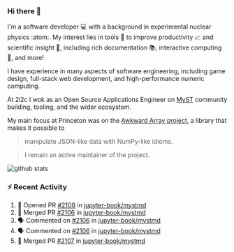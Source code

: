 ### Hi there 👋 

I'm a software developer 💻 with a background in experimental nuclear physics :atom:. My interest lies in tools :wrench: to improve productivity :chart_with_upwards_trend: and scientific insight :telescope:, including rich documentation 📚, interactive computing 🧮, and more! 

I have experience in many aspects of software engineering, including game design, full-stack web development, and high-performance numeric computing. 

At 2i2c I wok as an Open Source Applications Engineer on [MyST](https://github.com/jupyter-book/mystmd) community building, tooling, and the wider ecosystem. 

My main focus at Princeton was on the [Awkward Array project](awkward-array.org/), a library that makes it possible to 
> manipulate JSON-like data with NumPy-like idioms.

> I remain an active maintainer of the project. 

![github stats](https://github-readme-stats.vercel.app/api?username=agoose77&show_icons=true&hide_rank=true&hide_title=true&bg_color=30,e76445,904e95&text_color=efe3ec&icon_color=efe3ec)
<!--
**agoose77/agoose77** is a ✨ _special_ ✨ repository because its `README.md` (this file) appears on your GitHub profile.

Here are some ideas to get you started:

- 🔭 I’m currently working on ...
- 🌱 I’m currently learning ...
- 👯 I’m looking to collaborate on ...
- 🤔 I’m looking for help with ...
- 💬 Ask me about ...
- 📫 How to reach me: ...
- 😄 Pronouns: ...
- ⚡ Fun fact: ...
-->

### :zap: Recent Activity

<!--START_SECTION:activity-->
1. 💪 Opened PR [#2108](https://github.com/jupyter-book/mystmd/pull/2108) in [jupyter-book/mystmd](https://github.com/jupyter-book/mystmd)
2. 🎉 Merged PR [#2106](https://github.com/jupyter-book/mystmd/pull/2106) in [jupyter-book/mystmd](https://github.com/jupyter-book/mystmd)
3. 🗣 Commented on [#2106](https://github.com/jupyter-book/mystmd/pull/2106#issuecomment-2977035572) in [jupyter-book/mystmd](https://github.com/jupyter-book/mystmd)
4. 🗣 Commented on [#2106](https://github.com/jupyter-book/mystmd/pull/2106#issuecomment-2977032913) in [jupyter-book/mystmd](https://github.com/jupyter-book/mystmd)
5. 🎉 Merged PR [#2107](https://github.com/jupyter-book/mystmd/pull/2107) in [jupyter-book/mystmd](https://github.com/jupyter-book/mystmd)
<!--END_SECTION:activity-->
